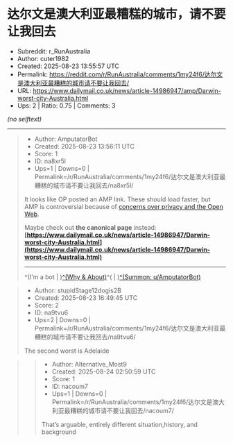 # 达尔文是澳大利亚最糟糕的城市，请不要让我回去

- Subreddit: r_RunAustralia
- Author: cuter1982
- Created: 2025-08-23 13:55:57 UTC
- Permalink: https://reddit.com/r/RunAustralia/comments/1my24f6/达尔文是澳大利亚最糟糕的城市请不要让我回去/
- URL: https://www.dailymail.co.uk/news/article-14986947/amp/Darwin-worst-city-Australia.html
- Ups: 2 | Ratio: 0.75 | Comments: 3

_(no selftext)_

---

> - Author: AmputatorBot
> - Created: 2025-08-23 13:56:11 UTC
> - Score: 1
> - ID: na8xr5l
> - Ups=1 | Downs=0 | Permalink=/r/RunAustralia/comments/1my24f6/达尔文是澳大利亚最糟糕的城市请不要让我回去/na8xr5l/
>
> It looks like OP posted an AMP link. These should load faster, but AMP is controversial because of [concerns over privacy and the Open Web](https://www.reddit.com/r/AmputatorBot/comments/ehrq3z/why_did_i_build_amputatorbot).
> 
> Maybe check out **the canonical page** instead: **[https://www.dailymail.co.uk/news/article-14986947/Darwin-worst-city-Australia.html](https://www.dailymail.co.uk/news/article-14986947/Darwin-worst-city-Australia.html)**
> 
> *****
> 
>  ^(I'm a bot | )[^(Why & About)](https://www.reddit.com/r/AmputatorBot/comments/ehrq3z/why_did_i_build_amputatorbot)^( | )[^(Summon: u/AmputatorBot)](https://www.reddit.com/r/AmputatorBot/comments/cchly3/you_can_now_summon_amputatorbot/)

> - Author: stupidStage12dogis2B
> - Created: 2025-08-23 16:49:45 UTC
> - Score: 2
> - ID: na9tvu6
> - Ups=2 | Downs=0 | Permalink=/r/RunAustralia/comments/1my24f6/达尔文是澳大利亚最糟糕的城市请不要让我回去/na9tvu6/
>
> The second worst is Adelaide

>> - Author: Alternative_Most9
>> - Created: 2025-08-24 02:50:59 UTC
>> - Score: 1
>> - ID: nacoum7
>> - Ups=1 | Downs=0 | Permalink=/r/RunAustralia/comments/1my24f6/达尔文是澳大利亚最糟糕的城市请不要让我回去/nacoum7/
>>
>> That’s arguable, entirely different situation,history, and background
